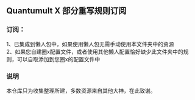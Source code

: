 ## Quantumult X 部分重写规则订阅

### 订阅：

  1、已集成到懒人包中，如果使用懒人包无需手动使用本文件夹中的资源<br>
  2、如果您自建圈x配置文件，或者使用其他懒人配置恰好缺少此文件夹中的规则，可以自取添加到您圈x的配置文件中<br>

### 说明
  本仓库只为收集整理所建，多数资源来自其他大神，在此致谢。
